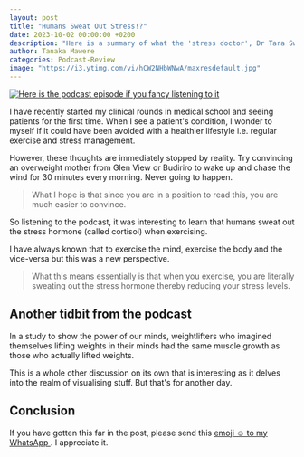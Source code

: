 ```yaml
---
layout: post
title: "Humans Sweat Out Stress!?"
date: 2023-10-02 00:00:00 +0200
description: "Here is a summary of what the 'stress doctor', Dr Tara Swart, says about managing stress and the power of our minds."
author: Tanaka Mawere
categories: Podcast-Review
image: "https://i3.ytimg.com/vi/hCW2NHbWNwA/maxresdefault.jpg"
---
```


[![Here is the podcast episode if you fancy listening to it](https://www.youtube.com/watch?v=hCW2NHbWNwA)](https://www.youtube.com/watch?v=hCW2NHbWNwA)

I have recently started my clinical rounds in medical school and seeing patients for the first time. When I see a patient's condition, I wonder to myself if it could have been avoided with a healthier lifestyle i.e. regular exercise and stress management.

However, these thoughts are immediately stopped by reality. Try convincing an overweight mother from Glen View or Budiriro to wake up and chase the wind for 30 minutes every morning. Never going to happen.

> What I hope is that since you are in a position to read this, you are much easier to convince.

So listening to the podcast, it was interesting to learn that humans sweat out the stress hormone (called cortisol) when exercising. 

I have always known that to exercise the mind, exercise the body and the vice-versa but this was a new perspective.

> What this means essentially is that when you exercise, you are literally sweating out the stress hormone thereby reducing your stress levels.

## Another tidbit from the podcast

In a study to show the power of our minds, weightlifters who imagined themselves lifting weights in their minds had the same muscle growth as those who actually lifted weights. 

This is a whole other discussion on its own that is interesting as it delves into the realm of visualising stuff. But that's for another day.

## Conclusion

If you have gotten this far in the post, please send this [emoji ☺️ to my WhatsApp ](https://wa.me/263785468923&text=☺️). I appreciate it.
